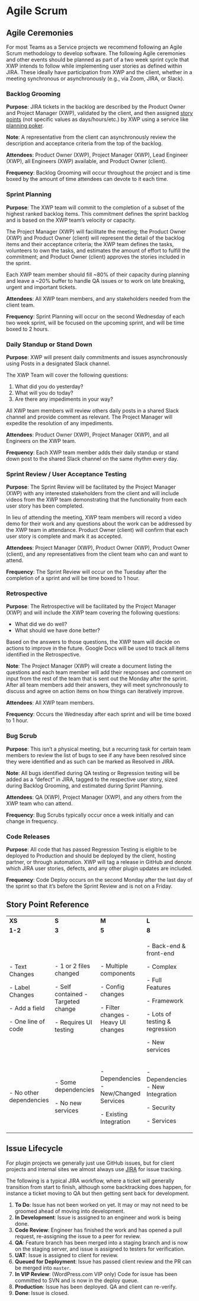 # Agile Scrum

## Agile Ceremonies

For most Teams as a Service projects we recommend following an Agile Scrum methodology to develop software. The following Agile ceremonies and other events should be planned as part of a two week sprint cycle that XWP intends to follow while implementing user stories as defined within JIRA. These ideally have participation from XWP and the client, whether in a meeting synchronous or asynchronously (e.g., via Zoom, JIRA, or Slack).

### **Backlog Grooming**

**Purpose**: JIRA tickets in the backlog are described by the Product Owner and Project Manager (XWP), validated by the client, and then assigned [story points](agile-scrum.md#story-point-reference) (not specific values as days/hours/etc.) by XWP using a service like [planning poker](https://www.planningpoker.com).

**Note**: A representative from the client can asynchronously review the description and acceptance criteria from the top of the backlog.

**Attendees**: Product Owner (XWP), Project Manager (XWP), Lead Engineer (XWP), all Engineers (XWP) available, and Product Owner (client).

**Frequency**: Backlog Grooming will occur throughout the project and is time boxed by the amount of time attendees can devote to it each time.

### **Sprint Planning**

**Purpose**: The XWP team will commit to the completion of a subset of the highest ranked backlog items. This commitment defines the sprint backlog and is based on the XWP team’s velocity or capacity.

The Project Manager (XWP) will facilitate the meeting; the Product Owner (XWP) and Product Owner (client) will represent the detail of the backlog items and their acceptance criteria; the XWP team defines the tasks, volunteers to own the tasks, and estimates the amount of effort to fulfill the commitment; and Product Owner (client) approves the stories included in the sprint.

Each XWP team member should fill \~80% of their capacity during planning and leave a \~20% buffer to handle QA issues or to work on late breaking, urgent and important tickets.

**Attendees**: All XWP team members, and any stakeholders needed from the client team.

**Frequency**: Sprint Planning will occur on the second Wednesday of each two week sprint, will be focused on the upcoming sprint, and will be time boxed to 2 hours.

### **Daily Standup or Stand Down**

**Purpose**: XWP will present daily commitments and issues asynchronously using Posts in a designated Slack channel.

The XWP Team will cover the following questions:

1. What did you do yesterday?
2. What will you do today?
3. Are there any impediments in your way?

All XWP team members will review others daily posts in a shared Slack channel and provide comment as relevant. The Project Manager will expedite the resolution of any impediments.

**Attendees**: Product Owner (XWP), Project Manager (XWP), and all Engineers on the XWP team.

**Frequency**: Each XWP team member adds their daily standup or stand down post to the shared Slack channel on the same rhythm every day.

### **Sprint Review / User Acceptance Testing**

**Purpose**: The Sprint Review will be facilitated by the Project Manager (XWP) with any interested stakeholders from the client and will include videos from the XWP team demonstrating that the functionality from each user story has been completed.

In lieu of attending the meeting, XWP team members will record a video demo for their work and any questions about the work can be addressed by the XWP team in attendance. Product Owner (client) will confirm that each user story is complete and mark it as accepted.

**Attendees**: Project Manager (XWP), Product Owner (XWP), Product Owner (client), and any representatives from the client team who can and want to attend.

**Frequency**: The Sprint Review will occur on the Tuesday after the completion of a sprint and will be time boxed to 1 hour.

### **Retrospective**

**Purpose**: The Retrospective will be facilitated by the Project Manager (XWP) and will include the XWP team covering the following questions:

* What did we do well?
* What should we have done better?

Based on the answers to those questions, the XWP team will decide on actions to improve in the future. Google Docs will be used to track all items identified in the Retrospective.

**Note**: The Project Manager (XWP) will create a document listing the questions and each team member will add their responses and comment on input from the rest of the team that is sent out the Monday after the sprint. After all team members add their answers, they will meet synchronously to discuss and agree on action items on how things can iteratively improve.

**Attendees**: All XWP team members.

**Frequency**: Occurs the Wednesday after each sprint and will be time boxed to 1 hour.

### **Bug Scrub**

**Purpose**: This isn’t a physical meeting, but a recurring task for certain team members to review the list of bugs to see if any have been resolved since they were identified and as such can be marked as Resolved in JIRA.

**Note**: All bugs identified during QA testing or Regression testing will be added as a “defect” in JIRA, tagged to the respective user story, sized during Backlog Grooming, and estimated during Sprint Planning.

**Attendees**: QA (XWP), Project Manager (XWP), and any others from the XWP team who can attend.

**Frequency**: Bug Scrubs typically occur once a week initially and can change in frequency.

### **Code Releases**

**Purpose**: All code that has passed Regression Testing is eligible to be deployed to Production and should be deployed by the client, hosting partner, or through automation. XWP will tag a release in GitHub and denote which JIRA user stories, defects, and any other plugin updates are included.

**Frequency**: Code Deploy occurs on the second Monday after the last day of the sprint so that it’s before the Sprint Review and is not on a Friday.

## **Story Point Reference**

|                                                                                          |                                                                                                    |                                                                                               |                                                                                                                                                           |                                 |
| ---------------------------------------------------------------------------------------- | -------------------------------------------------------------------------------------------------- | --------------------------------------------------------------------------------------------- | --------------------------------------------------------------------------------------------------------------------------------------------------------- | ------------------------------- |
| **XS**                                                                                   | **S**                                                                                              | **M**                                                                                         | **L**                                                                                                                                                     | **XL**                          |
| **1-2**                                                                                  | **3**                                                                                              | **5**                                                                                         | **8**                                                                                                                                                     | **13**                          |
| <p>- Text Changes</p><p>- Label Changes</p><p>- Add a field</p><p>- One line of code</p> | <p>- 1 or 2 files changed</p><p>- Self contained - Targeted change</p><p>- Requires UI testing</p> | <p>- Multiple components</p><p>- Config changes</p><p>- Filter changes - Heavy UI changes</p> | <p>- Back-end &#x26; front-end</p><p>- Complex</p><p>- Full Features</p><p>- Framework</p><p>- Lots of testing &#x26; regression</p><p>- New services</p> | - Not finish-able in one sprint |
| - No other dependencies                                                                  | <p>- Some dependencies</p><p>- No new services</p>                                                 | <p>- Dependencies - New/Changed Services</p><p>- Existing Integration</p>                     | <p>- Dependencies - New Integration</p><p>- Security</p><p>- Services</p>                                                                                 |                                 |

## Issue Lifecycle

For plugin projects we generally just use GitHub issues, but for client projects and internal sites we almost always use [JIRA](https://www.atlassian.com/software/jira) for issue tracking.

The following is a typical JIRA workflow, where a ticket will generally transition from start to finish, although some backtracking does happen, for instance a ticket moving to QA but then getting sent back for development.

1. **To Do**: Issue has not been worked on yet. It may or may not need to be groomed ahead of moving into development.
2. **In Development**: Issue is assigned to an engineer and work is being done.
3. **Code Review**: Engineer has finished the work and has opened a pull request, re-assigning the issue to a peer for review.
4. **QA**: Feature branch has been merged into a staging branch and is now on the staging server, and issue is assigned to testers for verification.
5. **UAT**: Issue is assigned to client for review.
6. **Queued for Deployment**: Issue has passed client review and the PR can be merged into `master`.
7. **In VIP Review**: (WordPress.com VIP only) Code for issue has been committed to SVN and is now in the deploy queue.
8. **Production**: Issue has been deployed. QA and client can re-verify.
9. **Done**: Issue is closed.
